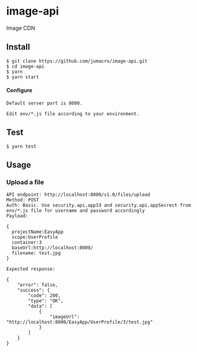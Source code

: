 # image-api

Image CDN

## Install

    $ git clone https://github.com/jumacro/image-api.git
    $ cd image-api
    $ yarn
    $ yarn start
    
   #### Configure
    
    Default server port is 8000.
    
    Edit env/*.js file according to your environment.
    
## Test
  
    $ yarn test

## Usage

   ### Upload a file
    
    API endpoint: http://localhost:8000/v1.0/files/upload
    Method: POST
    Auth: Basic. Use security.api.appId and security.api.appSecrect from env/*.js file for username and password accordingly
    Payload:
    
    {
      projectName:EasyApp
      scope:UserProfile
      container:3
      baseUrl:http://localhost:8000/
      filename: test.jpg
    }
    
    Expected response:
    
    {
        "error": false,
        "success": {
            "code": 200,
            "type": "OK",
            "data": [
                {
                    "imageUrl": "http://localhost:8000/EasyApp/UserProfile/3/test.jpg"
                }
            ]
        }
    }
    
